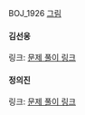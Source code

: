 BOJ_1926 [그림](https://www.acmicpc.net/problem/1926)<br>

#### 김선웅
링크: [문제 풀이 링크](https://github.com/dnd2dnd/coding-test/commit/1c21642e9b13fe7e775700e5f0586fc01d13fcad)

#### 정의진
링크: [문제 풀이 링크](https://github.com/uijin-j/algorithm-coding-test/tree/main/%EB%B0%B1%EC%A4%80/Silver/1926.%E2%80%85%EA%B7%B8%EB%A6%BC)
